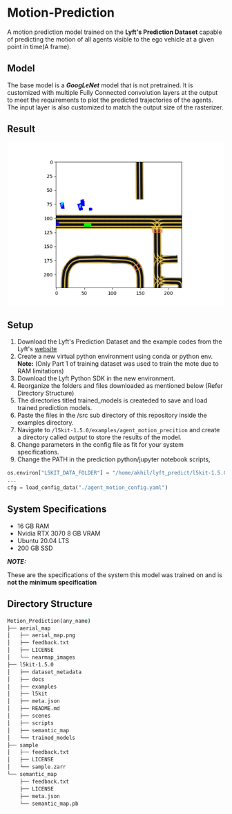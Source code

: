 # Motion-Prediction
A motion prediction model trained on the **Lyft's Prediction Dataset** capable of predicting the motion of all agents visible to the ego vehicle at a given point in time(A frame).    

## Model 
The base model is a ***GoogLeNet*** model that is not pretrained. It is customized with multiple Fully Connected convolution layers at the output to meet the requirements to plot the predicted trajectories of the agents. The input layer is also customized to match the output size of the rasterizer. 

## Result
![img](./Assets/Googlenet2_output.gif)

## Setup

1. Download the Lyft's Prediction Dataset and the example codes from the Lyft's [website](https://level-5.global/data/prediction/)
2. Create a new virtual python environment using conda or python env.
**Note:** (Only Part 1 of training dataset was used to train the mote due to RAM limitations)
2. Download the Lyft Python SDK in the new environment. 
3. Reorganize the folders and files downloaded as mentioned below (Refer Directory Structure)
4. The directories titled trained_models is createded to save and load trained prediction models.
5. Paste the files in the /src sub directory of this repository inside the examples directory.
6. Navigate to `/l5kit-1.5.0/examples/agent_motion_precition` and create a directory called *output* to store the results of the model.
6. Change parameters in the config file as fit for your system specifications. 
7. Change the PATH in the prediction python/jupyter notebook scripts, 
```python
os.environ["L5KIT_DATA_FOLDER"] = "/home/akhil/lyft_predict/l5kit-1.5.0"
...
cfg = load_config_data("./agent_motion_config.yaml")
```
## System Specifications

- 16 GB RAM 
- Nvidia RTX 3070 8 GB VRAM
- Ubuntu 20.04 LTS
- 200 GB SSD

***NOTE:***

These are the specifications of the system this model was trained on and is **not the minimum specification** 


## Directory Structure

```bash
Motion_Prediction(any_name)
├── aerial_map
│   ├── aerial_map.png
│   ├── feedback.txt
│   ├── LICENSE
│   └── nearmap_images
├── l5kit-1.5.0
│   ├── dataset_metadata
│   ├── docs
│   ├── examples
│   ├── l5kit
│   ├── meta.json
│   ├── README.md
│   ├── scenes
│   ├── scripts
│   ├── semantic_map
│   └── trained_models
├── sample
│   ├── feedback.txt
│   ├── LICENSE
│   └── sample.zarr
└── semantic_map
    ├── feedback.txt
    ├── LICENSE
    ├── meta.json
    └── semantic_map.pb

```



